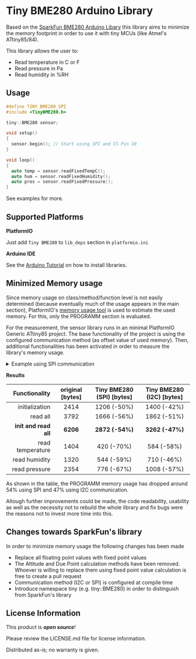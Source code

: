 Tiny BME280 Arduino Library
========================================

Based on the [SparkFun BME280 Arduino Libary](https://github.com/sparkfun/SparkFun_BME280_Arduino_Library) this library aims to minimize the memory footprint in order to use it with tiny MCUs (like Atmel's ATtiny85/84).

This library allows the user to:

* Read temperature in C or F
* Read pressure in Pa
* Read humidity in %RH

Usage
-----

```c++
#define TINY_BME280_SPI
#include <TinyBME280.h>

tiny::BME280 sensor;

void setup()
{
  sensor.begin(); // Start using SPI and CS Pin 10
}

void loop()
{
  auto temp = sensor.readFixedTempC();
  auto hum = sensor.readFixedHumidity();
  auto pres = sensor.readFixedPressure();
}
```
See examples for more.


Supported Platforms
-------------------

**PlatformIO**

Just add `Tiny BME280` to `lib_deps` section in `platformio.ini`

**Arduino IDE**

See the [Arduino Tutorial](https://www.arduino.cc/en/Guide/Libraries) on how to install libraries.


Minimized Memory usage
----------------------

Since memory usage on class/method/function level is not easily determined (because eventually much of the usage appears in the main section), PlatformIO's [memory usage tool](http://docs.platformio.org/en/latest/faq.html#program-memory-usage) is used to estimate the used memory. For this, only the PROGRAMM section is evaluated. 

For the measurement, the sensor library runs in an minimal PlatformIO Generic ATtiny85 project. The base functionality of the project is using the configured communication method (as offset value of used memory). Then, additional functionalities has been activated in order to measure the library's memory usage. 

<details><summary>Example using SPI communication</summary>

```c++
#define TINY_BME280_SPI
#include <TinyBME280.h>

tiny::BME280 sensor;

void setup()
{
  SPI.begin();
  #ifdef FUNCTIONALITY_INITIALIZATION
  sensor.begin();
  #endif
}

void loop()
{
  SPISettings settings{0, 0, 0};
  SPI.beginTransaction(settings);
  SPI.transfer(0xAF);

  #ifdef FUNCTIONALITY_TEMPERATURE
  auto temp = sensor.readFixedTempC();
  SPI.transfer(temp);
  #endif
  #ifdef FUNCTIONALITY_HUMIDITY
  auto hum = sensor.readFixedHumidity();
  SPI.transfer(hum);
  #endif
  #ifdef FUNCTIONALITY_PRESSURE
  auto pres = sensor.readFixedPressure();
  SPI.transfer(pres);
  #endif

  SPI.endTransaction();
}
```
</details>

**Results**

Functionality         | original [bytes]  | Tiny BME280 (SPI) [bytes] | Tiny BME280 (I2C) [bytes] |
---------------------:| :---------------: |:-------------------------:| :------------------------:|
initialization        | 2414              | 1206 (-50%)               | 1400 (-42%)               |
read all              | 3792              | 1666 (-56%)               | 1862 (-51%)               |
**init and read all** | **6206**          | **2872 (-54%)**           | **3262 (-47%)**           |
read temperature      | 1404              | 420  (-70%)               | 584  (-58%)               |
read humidity         | 1320              | 544  (-59%)               | 710  (-46%)               |
read pressure         | 2354              | 776  (-67%)               | 1008 (-57%)               |

As shown in the table, the PROGRAMM memory usage has dropped around 54% using SPI and 47% using I2C communication.

Altough further improvements could be made, the code readability, usability as well as the necessity not to rebuild the whole library and fix bugs were the reasons not to invest more time into this.


Changes towards SparkFun's library
----------------------------------

In order to minimize memory usage the following changes has been made

* Replace all floating point values with fixed point values
* The Altitude and Due Point calculation methods have been removed. Whoever is willing to replace them using fixed point value calculation is free to create a pull request
* Communication method (I2C or SPI) is configured at compile time
* Introduce namespace tiny (e.g. tiny::BME280) in order to distinguish from SparkFun's library


License Information
-------------------

This product is _**open source**_!

Please review the LICENSE.md file for license information.

Distributed as-is; no warranty is given.
